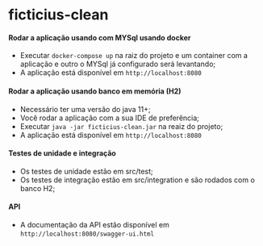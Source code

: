 # ficticius-clean

#### Rodar a aplicação usando com MYSql usando docker

* Executar `docker-compose up` na raiz do projeto e um container com a aplicação e outro o MYSql já configurado será levantando; 
* A aplicação está disponível em `http://localhost:8080`

#### Rodar a aplicação usando banco em memória (H2)
* Necessário ter uma versão do java 11+;
* Você rodar a aplicação com a sua IDE de preferência;
* Executar `java -jar ficticius-clean.jar` na reaiz do projeto;
* A aplicação está disponível em `http://localhost:8080`

#### Testes de unidade e integração
* Os testes de unidade estão em src/test;
* Os testes de integração estão em src/integration e são rodados com o banco H2;

#### API
* A documentação da API estão disponível em `http://localhost:8080/swagger-ui.html`
